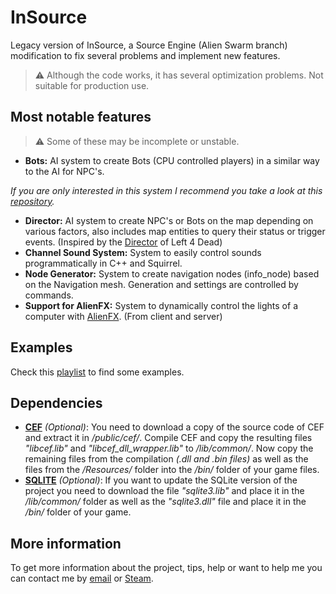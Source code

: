 # InSource

Legacy version of InSource, a Source Engine (Alien Swarm branch) modification to fix several problems and implement new features.

> ⚠️ Although the code works, it has several optimization problems. Not suitable for production use.

## Most notable features

> ⚠️ Some of these may be incomplete or unstable.

- **Bots:** 
AI system to create Bots (CPU controlled players) in a similar way to the AI for NPC's.

*If you are only interested in this system I recommend you take a look at this [repository](https://github.com/kolessios/sourcebots).*
- **Director:** 
AI system to create NPC's or Bots on the map depending on various factors, also includes map entities to query their status or trigger events. 
(Inspired by the [Director](https://youtu.be/WbHMxo11HcU) of Left 4 Dead)
- **Channel Sound System:** 
System to easily control sounds programmatically in C++ and Squirrel. 
- **Node Generator:** 
System to create navigation nodes (info_node) based on the Navigation mesh. Generation and settings are controlled by commands.
- **Support for AlienFX:** 
System to dynamically control the lights of a computer with [AlienFX](https://youtu.be/N4cr_jH_yus). (From client and server)

Examples
--------------

Check this [playlist](https://www.youtube.com/playlist?list=PLOUVJcNedgYFn3BOrz6aRPYpKkpLzQcbV) to find some examples.

Dependencies
--------------

- **[CEF](https://bitbucket.org/chromiumembedded/cef)** *(Optional)*: You need to download a copy of the source code of CEF and extract it in */public/cef/*. Compile CEF and copy the resulting files *"libcef.lib"* and *"libcef_dll_wrapper.lib"* to */lib/common/*. Now copy the remaining files from the compilation *(.dll and .bin files)* as well as the files from the */Resources/* folder into the */bin/* folder of your game files.
- **[SQLITE](http://sqlite.org/download.html)** *(Optional)*: If you want to update the SQLite version of the project you need to download the file *"sqlite3.lib"* and place it in the */lib/common/* folder as well as the *"sqlite3.dll"* file and place it in the */bin/* folder of your game.

More information
-----------------------

To get more information about the project, tips, help or want to help me you can contact me by [email](mailto:kolessios@gmail.com) or [Steam](http://steamcommunity.com/profiles/76561198040059089).
